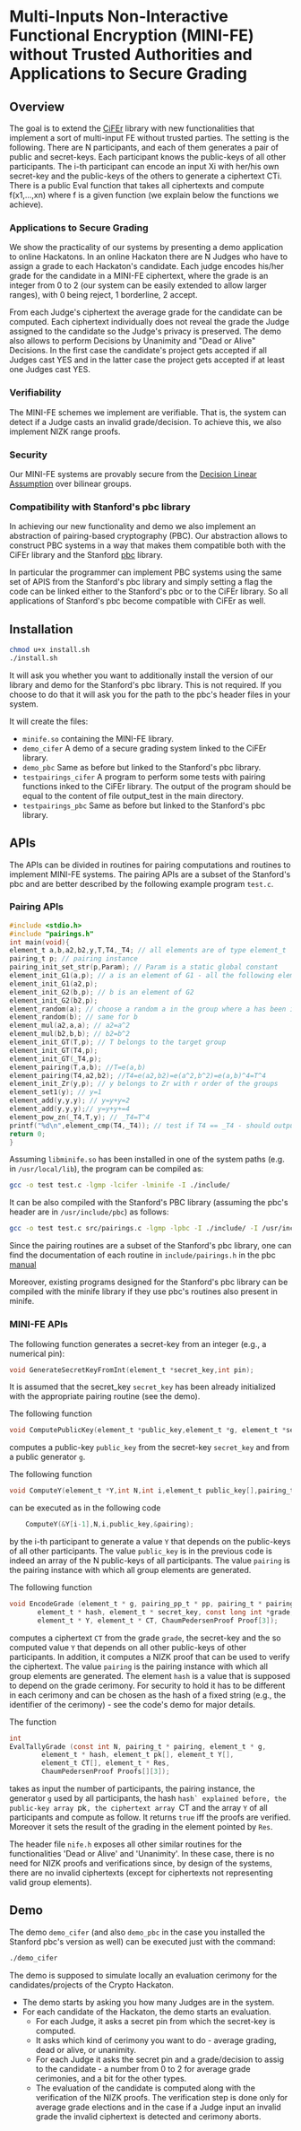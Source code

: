 # Multi-Inputs Non-Interactive Functional Encryption (MINI-FE) without Trusted Authorities and Applications to Secure Grading
## Overview
The goal is to extend the [CiFEr][cifer] library with new functionalities that implement a sort of multi-input FE without trusted parties. The setting is the following. 
There are N participants, and each of them generates a pair of public and secret-keys. Each participant knows the public-keys of all other participants. 
The i-th participant can encode an input Xi with her/his own secret-key and the public-keys of the others to generate a ciphertext CTi. There is a public Eval function that takes all ciphertexts and compute f(x1,...,xn) where f is a given function (we explain below the functions we achieve).

[cifer]: https://github.com/fentec-project/CiFEr

### Applications to Secure Grading 
We show the practicality of our systems by presenting a demo application to online Hackatons.
In an online Hackaton there are N Judges who have to assign a grade to each Hackaton's candidate. 
Each judge encodes his/her grade for the candidate in a MINI-FE ciphertext, where the grade is an integer from 0 to 2 (our system can be easily extended to allow larger ranges), with 0 being reject, 1 borderline, 2 accept.

From each Judge's ciphertext the average grade for the candidate can be computed. Each ciphertext individually does not reveal the grade the Judge assigned to the candidate so the Judge's privacy is preserved.
The demo also allows to perform Decisions by Unanimity and "Dead or Alive" Decisions. In the first case the candidate's project gets accepted if all Judges cast YES and in the latter case the project gets accepted if at least one Judges cast YES.
### Verifiability
The MINI-FE schemes we implement are verifiable. That is, the system can detect if a Judge casts an invalid grade/decision. To achieve this, we also implement NIZK range proofs.
### Security
Our MINI-FE systems are provably secure from the [Decision Linear Assumption][dlin] over bilinear groups.

[dlin]: http://crypto.stanford.edu/~dabo/papers/groupsigs.pdf
### Compatibility with Stanford's pbc library
In achieving our new functionality and demo we also implement an abstraction of pairing-based cryptography (PBC). Our abstraction allows to construct PBC systems in a way that makes them compatible both with the CiFEr library and the Stanford [pbc] library.

[pbc]: https://crypto.stanford.edu/pbc/

In particular the programmer can implement PBC systems using the same set of APIS from the Stanford's pbc library and simply setting a flag the code can be linked either to the Stanford's pbc or to the CiFEr library. So all applications of Stanford's pbc become compatible with CiFEr as well.

## Installation
```bash
chmod u+x install.sh
./install.sh
```
It will ask you whether you want to additionally install the version of our library and demo for the Stanford's pbc library. This is not required. If you choose to do that it will ask you for the path to the pbc's header files in your system. 

It will create the files:
* `minife.so` containing the MINI-FE library. 
* `demo_cifer` A demo of a secure grading system linked to the CiFEr library.
* `demo_pbc` Same as before but linked to the Stanford's pbc library.
* `testpairings_cifer` A program to perform some tests with pairing functions inked to the CiFEr library. The output of the program should be equal to the content of file output_test in the main directory.
* `testpairings_pbc` Same as before but linked to the Stanford's pbc library.
## APIs
The APIs can be divided in routines for pairing computations and routines to implement MINI-FE systems.
The pairing APIs are a subset of the Stanford's pbc and are better described by the following example program `test.c`.
### Pairing APIs
```C
#include <stdio.h>
#include "pairings.h"
int main(void){
element_t a,b,a2,b2,y,T,T4,_T4; // all elements are of type element_t
pairing_t p; // pairing instance
pairing_init_set_str(p,Param); // Param is a static global constant
element_init_G1(a,p); // a is an element of G1 - all the following elements are associated to the pairing instance p
element_init_G1(a2,p); 
element_init_G2(b,p); // b is an element of G2
element_init_G2(b2,p);
element_random(a); // choose a random a in the group where a has been initialized 
element_random(b); // same for b
element_mul(a2,a,a); // a2=a^2
element_mul(b2,b,b); // b2=b^2
element_init_GT(T,p); // T belongs to the target group
element_init_GT(T4,p);
element_init_GT(_T4,p);
element_pairing(T,a,b); //T=e(a,b)
element_pairing(T4,a2,b2); //T4=e(a2,b2)=e(a^2,b^2)=e(a,b)^4=T^4
element_init_Zr(y,p); // y belongs to Zr with r order of the groups
element_set1(y); // y=1
element_add(y,y,y); // y=y+y=2
element_add(y,y,y);// y=y+y+=4
element_pow_zn(_T4,T,y); // _T4=T^4
printf("%d\n",element_cmp(T4,_T4)); // test if T4 == _T4 - should output 0
return 0;
}
```
Assuming `libminife.so` has been installed in one of the system paths (e.g. in `/usr/local/lib`), the program can be compiled as:

```bash
gcc -o test test.c -lgmp -lcifer -lminife -I ./include/
```
It can be also compiled with the Stanford's PBC library (assuming the pbc's header are in `/usr/include/pbc`) as follows: 
```bash
gcc -o test test.c src/pairings.c -lgmp -lpbc -I ./include/ -I /usr/include/pbc -DPBC_OR_CIFER=0
```

Since the pairing routines are a subset of the Stanford's pbc library, one can find the documentation of each routine in `include/pairings.h` in the pbc [manual][pbcmanual]

[pbcmanual]: https://crypto.stanford.edu/pbc/manual/

Moreover, existing programs designed for the Stanford's pbc library can be compiled with the minife library if they use pbc's routines also present in minife.


### MINI-FE APIs
The following function generates a secret-key from an integer (e.g., a numerical pin):
```C
void GenerateSecretKeyFromInt(element_t *secret_key,int pin);
```
It is assumed that the secret_key ``secret_key`` has been already initialized with the appropriate pairing routine (see the demo).

The following function
```C
void ComputePublicKey(element_t *public_key,element_t *g, element_t *secret_key);
```
computes a public-key ``public_key`` from the secret-key ``secret_key`` and from a public generator ``g``.

The following function
```C
void ComputeY(element_t *Y,int N,int i,element_t public_key[],pairing_t *p);
```
can be executed as in the following code
```C
    ComputeY(&Y[i-1],N,i,public_key,&pairing);
```
by the i-th participant to generate a value ``Y`` that depends on the public-keys of all other participants. The value ``public_key`` is in the previous code is indeed an array of the N public-keys of all participants. 
The value ``pairing`` is the pairing instance with which all group elements are generated.


The following function
```C
void EncodeGrade (element_t * g, pairing_pp_t * pp, pairing_t * pairing,
	   element_t * hash, element_t * secret_key, const long int *grade,
	   element_t * Y, element_t * CT, ChaumPedersenProof Proof[3]);
```
computes a ciphertext ``CT`` from the grade ``grade``, the secret-key and the so computed value ``Y`` that depends on all other public-keys of other participants. In addition, it computes a NIZK proof that can be used to verify the ciphertext.
The value ``pairing`` is the pairing instance with which all group elements are generated. 
The element ``hash`` is a value that is supposed to depend on the grade cerimony. For security to hold it has to be different in each cerimony and can be chosen as the hash of a fixed string (e.g., the identifier of the cerimony) - see the code's demo for major details.

The function
```C
int
EvalTallyGrade (const int N, pairing_t * pairing, element_t * g,
		element_t * hash, element_t pk[], element_t Y[],
		element_t CT[], element_t * Res,
		ChaumPedersenProof Proofs[][3]);
```
takes as input the number of participants, the pairing instance, the generator ``g`` used by all participants, the hash ``hash` explained before, the public-key array ``pk``, the ciphertext array ``CT and the array ``Y`` of all participants and compute as follow. It returns ``true`` iff the proofs are verified. Moreover it sets the result of the grading in the element pointed by ``Res``.

The header file ``nife.h`` exposes all other similar routines for the functionalities 'Dead or Alive' and 'Unanimity'. In these case, there is no need for NIZK proofs and verifications since, by design of the systems, there are no invalid ciphertexts (except for ciphertexts not representing valid group elements).
## Demo
The demo ``demo_cifer`` (and also ``demo_pbc`` in the case you installed the Stanford pbc's version as well)
can be executed just with the command:
```bash
./demo_cifer
```
 The demo is supposed to simulate locally an evaluation cerimony for the candidates/projects of the Crypto Hackaton.
* The demo starts by asking you how many Judges are in the system.
* For each candidate of the Hackaton, the demo starts an evaluation.
	* For each Judge, it asks a secret pin from which the secret-key is computed.
	* It asks which kind of cerimony you want to do - average grading, dead or alive, or unanimity.
	* For each Judge it asks the secret pin and a grade/decision to assig to the candidate - a number from 0 to 2 for average grade cerimonies, and a bit for the other types.
	* The evaluation of the candidate is computed along with the verification of the NIZK proofs. The verification step is done only for average grade elections and  in the case if a Judge input an invalid grade the invalid ciphertext is detected and cerimony aborts. 
